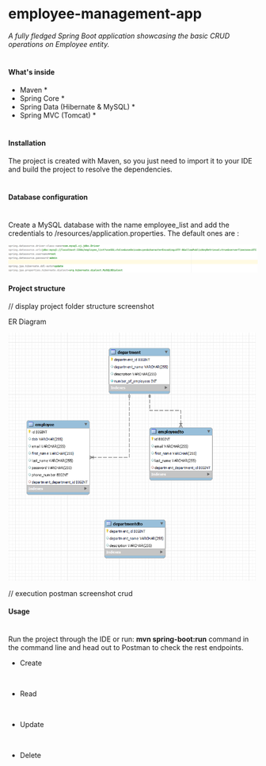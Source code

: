 # employee-management-app
_A fully fledged Spring
Boot application showcasing the basic CRUD operations on Employee entity._
#

#### What's inside <br>
* Maven *
* Spring Core *
* Spring Data (Hibernate & MySQL) *
* Spring MVC (Tomcat) *
#
#### Installation <br>
The project is created with Maven, so you just need to import it to your IDE and build the project to resolve the dependencies.
#
#### Database configuration <br>
#
Create a MySQL database with the name employee_list and add the credentials to /resources/application.properties.
The default ones are :
<div />
<img src="jdbc.png"> 
<div />


#### Project structure <br>

// display project folder structure screenshot

ER Diagram
<div />
<img src="db.png" width="500" height="500" >


// execution postman screenshot crud



#### Usage <br>
#
Run the project through the IDE or run: **mvn spring-boot:run** command in the command line and head out to Postman to check the rest endpoints.


* Create
<br>

* Read
<br>

* Update
<br>

* Delete
<br>

